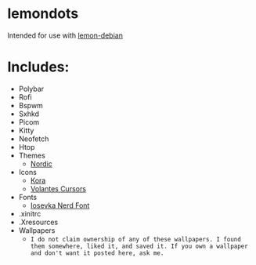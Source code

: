# lemondots
Intended for use with [lemon-debian](https://github.com/PassiveLemon/lemon-debian) </br>

# Includes: </br>
 - Polybar
 - Rofi
 - Bspwm
 - Sxhkd
 - Picom
 - Kitty
 - Neofetch
 - Htop
 - Themes
   - [Nordic](https://github.com/EliverLara/Nordic)
 - Icons
   - [Kora](https://github.com/bikass/kora)
   - [Volantes Cursors](https://github.com/varlesh/volantes-cursors)
 - Fonts
   - [Iosevka Nerd Font](https://github.com/ryanoasis/nerd-fonts/tree/master/patched-fonts/Iosevka)
 - .xinitrc
 - .Xresources
 - Wallpapers
   - `I do not claim ownership of any of these wallpapers. I found them somewhere, liked it, and saved it. If you own a wallpaper and don't want it posted here, ask me.`
